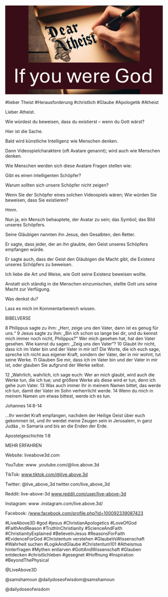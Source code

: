 ![Video cover image](../cover.jpg "cover photo")

#lieber Theist #Herausforderung #christlich #Glaube #Apologetik #Atheist

Lieber Atheist.

Wie würdest du beweisen, dass du existierst – wenn du Gott wärst?

Hier ist die Sache.

Bald wird künstliche Intelligenz wie Menschen denken.

Dann Videospielcharaktere (oft Avatare genannt); wird auch wie Menschen denken.

Wie Menschen werden sich diese Avatare Fragen stellen wie:

Gibt es einen intelligenten Schöpfer?

Warum sollten sich unsere Schöpfer nicht zeigen?

Wenn Sie der Schöpfer eines solchen Videospiels wären; Wie würden Sie beweisen, dass Sie existieren?

Hmm.

Nun ja; ein Mensch behauptete, der Avatar zu sein; das Symbol; das Bild unseres Schöpfers.

Seine Gläubigen nannten ihn Jesus, den Gesalbten, den Retter.

Er sagte, dass jeder, der an ihn glaubte, den Geist unseres Schöpfers empfangen würde.

Er sagte auch, dass der Geist den Gläubigen die Macht gibt, die Existenz unseres Schöpfers zu beweisen.

Ich liebe die Art und Weise, wie Gott seine Existenz beweisen wollte.

Anstatt sich ständig in die Menschen einzumischen, stellte Gott uns seine Macht zur Verfügung.

Was denkst du?

Lass es mich im Kommentarbereich wissen.

BIBELVERSE

8 Philippus sagte zu ihm: „Herr, zeige uns den Vater, dann ist es genug für uns.“ 9 Jesus sagte zu ihm: „Bin ich schon so lange bei dir, und du kennst mich immer noch nicht, Philippus?“ Wer mich gesehen hat, hat den Vater gesehen. Wie kannst du sagen: „Zeig uns den Vater“? 10 Glaubt ihr nicht, dass ich im Vater bin und der Vater in mir ist? Die Worte, die ich euch sage, spreche ich nicht aus eigener Kraft, sondern der Vater, der in mir wohnt, tut seine Werke. 11 Glauben Sie mir, dass ich im Vater bin und der Vater in mir ist, oder glauben Sie aufgrund der Werke selbst.

12 „Wahrlich, wahrlich, ich sage euch: Wer an mich glaubt, wird auch die Werke tun, die ich tue; und größere Werke als diese wird er tun, denn ich gehe zum Vater. 13 Was auch immer ihr in meinem Namen bittet, das werde ich tun, damit der Vater im Sohn verherrlicht werde. 14 Wenn du mich in meinem Namen um etwas bittest, werde ich es tun.

Johannes 14:8-14

...Ihr werdet Kraft empfangen, nachdem der Heilige Geist über euch gekommen ist, und ihr werdet meine Zeugen sein in Jerusalem, in ganz Judäa , in Samaria und bis an die Enden der Erde.

Apostelgeschichte 1:8

MEHR ERFAHREN

Website: liveabove3d.com

YouTube: www .youtube.com/@live.above.3d

TikTok: www.tiktok.com/@live.above.3d

Twitter: @live_above_3d twitter.com/live_above_3d

Reddit: live-above-3d www.reddit.com/user/live-above-3d

Instagram: www .instagram.com/live.above.3d/

Facebook: /www.facebook.com/profile.php?id=100092339087423

#LiveAbove3D #god #jesus #ChristianApologetics #LoveOfGod #FaithAndReason #TruthInChristianity #ScienceAndFaith #ChristianityExplained #BelieveInJesus #ReasonsForFaith #EvidenceForGod #Christentum verstehen #GlaubeVsWissenschaft #Wahrheit suchen #LogikAndGlaube #Christentum101 #Atheismus hinterfragen #Mythen entlarven #GottAndWissenschaft #Glauben entdecken #christlichleben #gesegnet #Hoffnung #Inspiration #BeyondThePhysical

@LiveAbove3D

@samshamoun  @dailydoseofwisdom@samshamoun

@dailydoseofwisdom